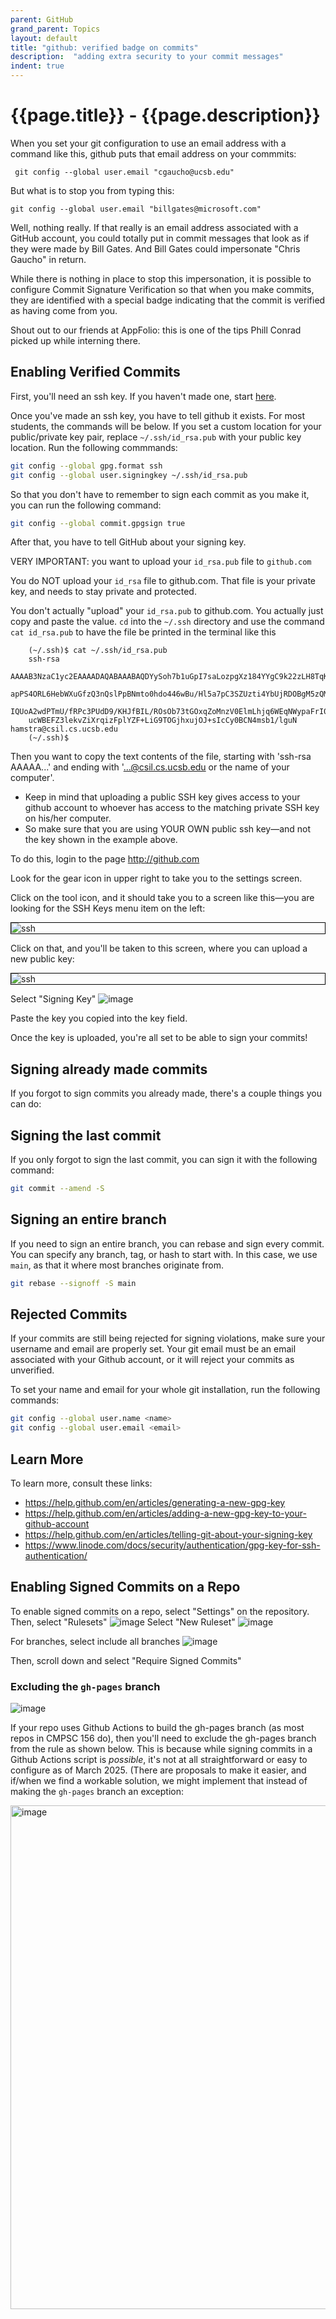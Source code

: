 ```yaml
---
parent: GitHub
grand_parent: Topics
layout: default
title: "github: verified badge on commits"
description:  "adding extra security to your commit messages"
indent: true
---
```


# {{page.title}} - {{page.description}}

When you set your git configuration to use an email address with a command like this, github puts that email address on your
commmits:
```
 git config --global user.email "cgaucho@ucsb.edu"
```

But what is to stop you from typing this:

```
git config --global user.email "billgates@microsoft.com"
```

Well, nothing really.  If that really is an email address associated with a GitHub account, you could totally put in commit messages 
that look as if they were made by Bill Gates.  And Bill Gates could impersonate "Chris Gaucho" in return.

While there is nothing in place to stop this impersonation, it is possible to configure 
Commit Signature Verification so that when you make commits, they are identified
with a special badge indicating that the commit is verified as having come from you.

Shout out to our friends at AppFolio: this is one of the tips Phill Conrad picked up while interning there.

## Enabling Verified Commits
First, you'll need an ssh key. If you haven't made one, start [here](/topics/GitHub/github_ssh_keys.html).

Once you've made an ssh key, you have to tell github it exists. For most students, the commands will be below. If you set a custom location for your public/private key pair, replace `~/.ssh/id_rsa.pub` with your public key location. Run the following commmands:

```bash
git config --global gpg.format ssh
git config --global user.signingkey ~/.ssh/id_rsa.pub
```

So that you don't have to remember to sign each commit as you make it, you can run the following command:
```bash
git config --global commit.gpgsign true
```

After that, you have to tell GitHub about your signing key.

VERY IMPORTANT: you want to upload your `id_rsa.pub` file to `github.com`

You do NOT upload your `id_rsa` file to github.com. That file is your private key, and needs to stay private and protected.

You don't actually "upload" your `id_rsa.pub` to github.com.   You actually just copy and paste the value. `cd` into the `~/.ssh` directory and use the command `cat id_rsa.pub` to have the file be printed in the terminal like this

```
    (~/.ssh)$ cat ~/.ssh/id_rsa.pub
    ssh-rsa 
    AAAAB3NzaC1yc2EAAAADAQABAAABAQDYySoh7b1uGpI7saLozpgXz184YYgC9k22zLH8TqKiSLAcNCO5hEzgC0kZoytCMtw/hUx3kto8
    apPS4ORL6HebWXuGfzQ3nQslPpBNmto0hdo446wBu/Hl5a7pC3SZUzti4YbUjRDOBgM5zQMaopTXhtqNY/tRB8/lSSYaEtIxLN5twk29
    IQUoA2wdPTmU/fRPc3PUdD9/KHJfBIL/ROsOb73tGOxqZoMnzV0ElmLhjq6WEqNWypaFrI0YU8OmIvxmlDXn0gkr3oYHqrbz5qznSust
    ucWBEFZ3lekvZiXrqizFplYZF+LiG9TOGjhxujOJ+sIcCy0BCN4msb1/lguN hamstra@csil.cs.ucsb.edu
    (~/.ssh)$
```

Then you want to copy the text contents of the file, starting with 'ssh-rsa AAAAA...' and ending with '...@csil.cs.ucsb.edu or the name of your computer'.

* Keep in mind that uploading a public SSH key gives access to your github account to whoever has access to the matching private SSH key on his/her computer.
* So make sure that you are using YOUR OWN public ssh key—and not the key shown in the example above.

To do this, login to the page <http://github.com>

Look for the gear icon in upper right to take you to the settings screen.

Click on the tool icon, and it should take you to a screen like this—you are looking for the SSH Keys menu item on the left:

<div style='border:1px solid black;' markdown="1">
<img src="http://i.imgur.com/xXESmRI.png" alt="ssh" />
</div>

Click on that, and you'll be taken to this screen, where you can upload a new public key:

<div style='border:1px solid black;' markdown="1">
<img src="http://i.imgur.com/z8blAzI.png" alt="ssh" />
</div>

Select "Signing Key"
![image](https://github.com/user-attachments/assets/0dad096a-d717-41fb-ad7b-54b4ef31eaa8)

Paste the key you copied into the key field.

Once the key is uploaded, you're all set to be able to sign your commits!

## Signing already made commits
If you forgot to sign commits you already made, there's a couple things you can do:

## Signing the last commit
If you only forgot to sign the last commit, you can sign it with the following command:
```bash
git commit --amend -S
```

## Signing an entire branch
If you need to sign an entire branch, you can rebase and sign every commit. You can specify any branch, tag, or hash to start with. In this case, we use `main`, as that it where most branches originate from.
```bash
git rebase --signoff -S main
```

## Rejected Commits
If your commits are still being rejected for signing violations, make sure your username and email are properly set. Your git email must be an email associated with your Github account, or it will reject your commits as unverified.

To set your name and email for your whole git installation, run the following commands:
```bash
git config --global user.name <name>
git config --global user.email <email> 
```

## Learn More
To learn more, consult these links:

* <https://help.github.com/en/articles/generating-a-new-gpg-key>
* <https://help.github.com/en/articles/adding-a-new-gpg-key-to-your-github-account>
* <https://help.github.com/en/articles/telling-git-about-your-signing-key>
* <https://www.linode.com/docs/security/authentication/gpg-key-for-ssh-authentication/>

## Enabling Signed Commits on a Repo
To enable signed commits on a repo, select "Settings" on the repository. Then, select "Rulesets"
![image](https://github.com/user-attachments/assets/0680ac60-f7b8-4cb3-b7e5-d7bdd90e9745)
Select "New Ruleset"
![image](https://github.com/user-attachments/assets/be3eac7d-7a9f-49e6-95da-8b4b9c6bedab)

For branches, select include all branches
![image](https://github.com/user-attachments/assets/b87a8278-351a-45b7-becb-bbb41379a313)

Then, scroll down and select "Require Signed Commits"

### Excluding the `gh-pages` branch

![image](https://github.com/user-attachments/assets/72d96ddb-ec1e-4ed1-b4d0-4cf6b9216f07)

If your repo uses Github Actions to build the gh-pages branch (as most repos in CMPSC 156 do), then you'll need to exclude
the gh-pages branch from the rule as shown below. This is because while signing commits in a Github Actions script is *possible*, it's not at all straightforward or easy to configure as of March 2025.  (There are proposals to make it easier, and if/when we find a workable solution, we might implement that instead of making the `gh-pages` branch an exception:

<img width="806" alt="image" src="https://github.com/user-attachments/assets/5d2df232-2036-41c1-b38c-1b3ba703c2cb" />


